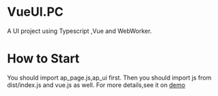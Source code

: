 # VueUI.PC
A UI project using Typescript ,Vue and WebWorker.

# How to Start
You should import ap_page.js,ap_ui first.
Then you should import js from dist/index.js and vue.js as well.
For more details,see it on <a href="https://allpassui.github.io/demo/views/demo.html">demo</a>
